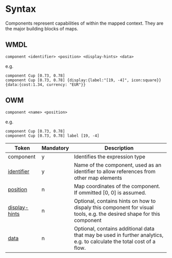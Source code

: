 # Syntax

Components represent capabilities of within the mapped context. They are the major building blocks of maps. 
	
## WMDL
	component <identifier> <position> <display-hints> <data>

e.g.

	component Cup [0.73, 0.78]
	component Cup [0.73, 0.78] {display:{label:"[19, -4]", icon:square}} {data:{cost:1.34, currency: "EUR"}}

## OWM
	component <name> <position>
e.g.

	component Cup [0.73, 0.78]
	component Cup [0.73, 0.78] label [19, -4]


| Token                                | Mandatory | Description                                                                                                           |
|--------------------------------------|-----------|-----------------------------------------------------------------------------------------------------------------------|
| component                            | y         | Identifies the expression type                                                                                        |
| [identifier](identifier.md)          | y         | Name of the component, used as an identifier to allow references from other map elements                              |
| [position](position.md)              | n         | Map coordinates of the component. If ommitted [0, 0] is assumed.                                                      |
| [display-hints](tokens/display-hint) | n         | Optional, contains hints on how to dispaly this component for visual tools, e.g. the desired shape for this component |
| [data](tokens/data)                  | n         | Optional, contains additional data that may be used in further analytics, e.g. to calculate the total cost of a flow. |





